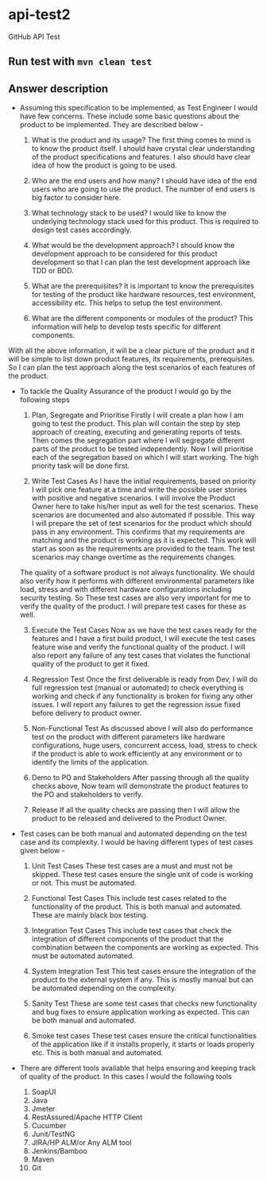 # api-test2
GitHub API Test

## Run test with `mvn clean test`

## Answer description
* Assuming this specification to be implemented, as Test Engineer I would have few concerns. These include some basic questions about the product to be implemented. They are described below - 

    1. What is the product and its usage?
The first thing comes to mind is to know the product itself. I should have crystal clear understanding of the product specifications and features. I also should have clear idea of how the product is going to be used.

    2. Who are the end users and how many?
I should have idea of the end users who are going to use the product. The number of end users is big factor to consider here.

    3. What technology stack to be used?
	I would like to know the underlying technology stack used for this product. This is required to design test cases accordingly.

	4.  What would be the development approach?
	I should know the development approach to be considered for this product development so that I can plan the test development approach like TDD or BDD.

	5.  What are the prerequisites?
	It is important to know the prerequisites for testing of the product like hardware resources, test environment, accessibility etc. This helps to setup the test environment.

	6.  What are the different components or modules of the product?
	This information will help to develop tests specific for different components.

With all the above information, it will be a clear picture of the product and it will be simple to list down product features, its requirements, prerequisites. So I can plan the test approach along the test scenarios of each features of the product.

* To tackle the Quality Assurance of the product I would go by the following steps
	
	1. Plan, Segregate and Prioritise
	Firstly I will create a plan how I am going to test the product. This plan will contain the step by step approach of creating, executing and generating reports of tests. Then comes the segregation part where I will segregate different parts of the product to be tested independently. Now I will prioritise each of the segregation based on which I will start working. The high priority task will be done first.

	2. Write Test Cases
	As I have the initial requirements, based on priority I will pick one feature at a time and write the possible user stories with positive and negative scenarios. I will involve the Product Owner here to take his/her input as well for the test scenarios. These scenarios are documented and also automated if possible. 
	This way I will prepare the set of test scenarios for the product which should pass in any environment. This confirms that my requirements are matching and the product is working as it is expected. 
	This work will start as soon as the requirements are provided to the team. The test scenarios may change overtime as the requirements changes. 

	The quality of a software product is not always functionality. We should also verify how it performs with different environmental parameters like load, stress and with different hardware configurations including security testing. So These test cases are also very important for me to verify the quality of the product. I will prepare test cases for these as well.

	3. Execute the Test Cases
	Now as we have the test cases ready for the features and I have a first build product, I will execute the test cases feature wise and verify the functional quality of the product. I will also report any failure of any test cases that violates the functional quality of the product to get it fixed.

	4. Regression Test
	Once the first deliverable is ready from Dev, I will do full regression test (manual or automated) to check everything is working and check if any functionality is broken for fixing any other issues. I will report any failures to get the regression issue fixed before delivery to product owner.

	5. Non-Functional Test
	As discussed above I will also do performance test on the product with different parameters like hardware configurations, huge users, concurrent access, load, stress to check if the product is able to work efficiently at any environment or to identify the limits of the application.

	6. Demo to PO and Stakeholders
	After passing through all the quality checks above, Now team will demonstrate the product features to the PO and stakeholders to verify.

	7. Release
	If all the quality checks are passing then I will allow the product to be released and delivered to the Product Owner.

* Test cases can be both manual and automated depending on the test case and its complexity. I would be having different types of test cases given below -
	
	1. Unit Test Cases
	These test cases are a must and must not be skipped. These test cases ensure the single unit of code is working or not. This must be automated.

	2. Functional Test Cases
	This include test cases related to the functionality of the product. This is both manual and automated. These are mainly black box testing.
	
	3. Integration Test Cases
	This include test cases that check the integration of different components of the product that the combination between the components are working as expected. This must be automated automated.

	4. System Integration Test
	This test cases ensure the integration of the product to the external system if any. This is mostly manual but can be automated depending on the complexity.

	5. Sanity Test
	These are some test cases that checks new functionality and bug fixes to ensure application working as expected. This can be both manual and automated.

	6. Smoke test cases
	These test cases ensure the critical functionalities of the application like if it installs properly, it starts or loads properly etc. This is both manual and automated.

* There are different tools available that helps ensuring and keeping track of quality of the product. In this cases I would the following tools
	
	1. SoapUI
	2. Java
	3. Jmeter
	4. RestAssured/Apache HTTP Client
	5. Cucumber
	6. Junit/TestNG
	7. JIRA/HP ALM/or Any ALM tool
	8. Jenkins/Bamboo
	9. Maven
	10. Git
		
	

